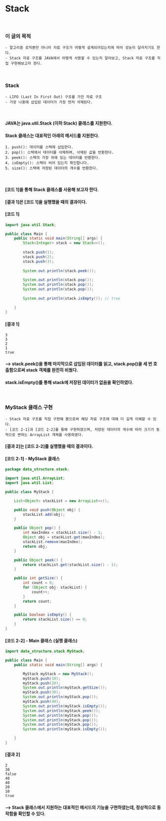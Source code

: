 # Stack
<br/>

### 이 글의 목적
    - 알고리즘 로직뿐만 아니라 자료 구조가 어떻게 설계되어있는지에 따라 성능이 달라지기도 한다.
    - Stack 자료 구조를 JAVA에서 어떻게 사용할 수 있는지 알아보고, Stack 자료 구조를 직접 구현해보고자 한다.
<br/>

### Stack
    - LIFO (Last In First Out) 구조를 가진 자료 구조
    - 가장 나중에 삽입된 데이터가 가장 먼저 삭제된다.
<br/>

#### JAVA는 java.util.Stack (이하 Stack) 클래스를 지원한다.
#### Stack 클래스는 대표적인 아래의 메서드를 지원한다.
    1. push(): 데이터를 스택에 삽입한다.
    2. pop(): 스택에서 데이터를 삭제하며, 삭제된 값을 반환한다.
    3. peek(): 스택의 가장 위에 있는 데이터를 반환한다.
    4. isEmpty(): 스택이 비어 있는지 확인합니다.
    5. size(): 스택에 저장된 데이터의 개수를 반환한다.
<br/>

#### [코드 1]을 통해 Stack 클래스를 사용해 보고자 한다.
#### [결과 1]은 [코드 1]을 실행했을 때의 결과이다.
#### [코드 1]
```java
import java.util.Stack;

public class Main {
    public static void main(String[] args) {
        Stack<Integer> stack = new Stack<>();
    
        stack.push(1);
        stack.push(2);
        stack.push(3);
    
        System.out.println(stack.peek());
    
        System.out.println(stack.pop());
        System.out.println(stack.pop());
        System.out.println(stack.pop());
    
        System.out.println(stack.isEmpty()); // true
      
    }
}
```
#### [결과 1]
```plaintext
3
3
2
1
true
```
#### --> stack.peek()을 통해 마지막으로 삽입된 데이터를 읽고, stack.pop()을 세 번 호출함으로써 stack 객체를 완전히 비웠다.
####  stack.isEmpty()를 통해 stack에 저장된 데이터가 없음을 확인하였다.
<br/>

### MyStack 클래스 구현
    - Stack 자료 구조를 직접 구현해 봄으로써 해당 자료 구조에 대해 더 깊게 이해할 수 있다.
    - [코드 2-1]과 [코드 2-2]를 통해 구현하였으며, 저장된 데이터의 개수에 따라 크기가 동적으로 변하는 ArrayList 객체를 사용하였다.

#### [결과 2]는 [코드 2-2]를 실행했을 때의 결과이다.
#### [코드 2-1] - MyStack 클래스
```java
package data_structure.stack;

import java.util.ArrayList;
import java.util.List;

public class MyStack {

    List<Object> stackList = new ArrayList<>();

    public void push(Object obj) {
        stackList.add(obj);
    }

    public Object pop() {
        int maxIndex = stackList.size() - 1;
        Object obj = stackList.get(maxIndex);
        stackList.remove(maxIndex);
        return obj;
    }

    public Object peek() {
        return stackList.get(stackList.size() - 1);
    }

    public int getSize() {
        int count = 0;
        for (Object obj: stackList) {
            count++;
        }
        return count;
    }

    public boolean isEmpty() {
        return stackList.size() == 0;
    }
}

```
#### [코드 2-2] - Main 클래스 (실행 클래스)
```java
import data_structure.stack.MyStack;

public class Main {
    public static void main(String[] args) {

        MyStack myStack = new MyStack();
        myStack.push(10);
        myStack.push(20);
        System.out.println(myStack.getSize());
        myStack.push(30);
        System.out.println(myStack.pop());
        myStack.push(40);
        System.out.println(myStack.isEmpty());
        System.out.println(myStack.peek());
        System.out.println(myStack.pop());
        System.out.println(myStack.pop());
        System.out.println(myStack.pop());
        System.out.println(myStack.isEmpty());

    }
}
```
#### [결과 2]
```plaintext
2
30
false
40
40
20
10
true
```
#### --> Stack 클래스에서 지원하는 대표적인 메서드의 기능을 구현하였는데, 정상적으로 동작함을 확인할 수 있다.


